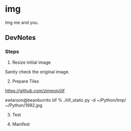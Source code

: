 # img
Img me and you.

## DevNotes


### Steps

1. Resize initial image

Sanity check the original image.

2. Prepare Tiles

https://github.com/zimeon/iiif

ewlarson@beanburrito iiif % ./iiif_static.py -d ~/Python/tmp/ ~/Python/1992.jpg

3. Test

4. Manifest
